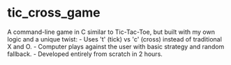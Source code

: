# tic_cross_game
A command-line game in C similar to Tic-Tac-Toe, but built with my own logic and a unique twist: - Uses 't' (tick) vs 'c' (cross) instead of traditional X and O. - Computer plays against the user with basic strategy and random fallback. - Developed entirely from scratch in 2 hours.
